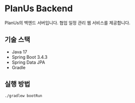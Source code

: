 # PlanUs Backend

PlanUs의 백엔드 서버입니다. 협업 일정 관리 웹 서비스를 제공합니다.

## 기술 스택
- Java 17
- Spring Boot 3.4.3
- Spring Data JPA
- Gradle

## 실행 방법
```bash
./gradlew bootRun
```